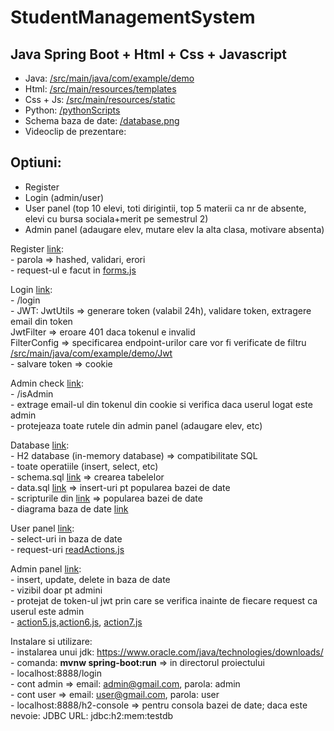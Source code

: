 # StudentManagementSystem

## Java Spring Boot + Html + Css + Javascript

* Java: [/src/main/java/com/example/demo](https://github.com/Andreii1414/StudentManagementSystem/tree/main/src/main/java/com/example/demo) 
* Html: [/src/main/resources/templates](https://github.com/Andreii1414/StudentManagementSystem/tree/main/src/main/resources/templates) 
* Css + Js: [/src/main/resources/static](https://github.com/Andreii1414/StudentManagementSystem/tree/main/src/main/resources/static) 
* Python: [/pythonScripts](https://github.com/Andreii1414/StudentManagementSystem/tree/main/pythonScripts) 
* Schema baza de date: [/database.png](https://github.com/Andreii1414/StudentManagementSystem/blob/main/database.png)
* Videoclip de prezentare:

## Optiuni: 
- Register 
- Login (admin/user)
- User panel (top 10 elevi, toti dirigintii, top 5 materii ca nr de absente, elevi cu bursa sociala+merit pe semestrul 2)
- Admin panel (adaugare elev, mutare elev la alta clasa, motivare absenta) 

Register [link](https://github.com/Andreii1414/StudentManagementSystem/blob/main/src/main/java/com/example/demo/Controllers/RegistrationController.java): <br />
	- parola => hashed, validari, erori <br />
	- request-ul e facut in [forms.js](https://github.com/Andreii1414/StudentManagementSystem/blob/main/src/main/resources/static/forms.js) 

Login [link](https://github.com/Andreii1414/StudentManagementSystem/blob/main/src/main/java/com/example/demo/Controllers/LoginController.java): <br />
	- /login <br />
	- JWT: JwtUtils => generare token (valabil 24h), validare token, extragere email din token <br />
	       JwtFilter => eroare 401 daca tokenul e invalid <br />
	       FilterConfig => specificarea endpoint-urilor care vor fi verificate de filtru <br />
         [/src/main/java/com/example/demo/Jwt](https://github.com/Andreii1414/StudentManagementSystem/tree/main/src/main/java/com/example/demo/Jwt) <br />
	- salvare token => cookie 

Admin check [link](https://github.com/Andreii1414/StudentManagementSystem/blob/main/src/main/java/com/example/demo/Controllers/AdminCheckController.java): <br />
	- /isAdmin <br />
	- extrage email-ul din tokenul din cookie si verifica daca userul logat este admin <br />
	- protejeaza toate rutele din admin panel (adaugare elev, etc)

Database [link](https://github.com/Andreii1414/StudentManagementSystem/blob/main/src/main/java/com/example/demo/Database.java): <br />
	- H2 database (in-memory database) => compatibilitate SQL <br />
	- toate operatiile (insert, select, etc) <br />
	- schema.sql [link](https://github.com/Andreii1414/StudentManagementSystem/blob/main/src/main/resources/schema.sql) => crearea tabelelor <br />
	- data.sql [link](https://github.com/Andreii1414/StudentManagementSystem/blob/main/src/main/resources/data.sql) => insert-uri pt popularea bazei de date <br />
	- scripturile din [link](https://github.com/Andreii1414/StudentManagementSystem/tree/main/pythonScripts) => popularea bazei de date <br />
	- diagrama baza de date [link](https://github.com/Andreii1414/StudentManagementSystem/blob/main/database.png) 

User panel [link](https://github.com/Andreii1414/StudentManagementSystem/blob/main/src/main/java/com/example/demo/Controllers/ReadController.java): <br />
	- select-uri in baza de date <br />
	- request-uri [readActions.js](https://github.com/Andreii1414/StudentManagementSystem/blob/main/src/main/resources/static/readActions.js)

Admin panel [link](https://github.com/Andreii1414/StudentManagementSystem/blob/main/src/main/java/com/example/demo/Controllers/UpdateController.java): <br />
	- insert, update, delete in baza de date <br />
	- vizibil doar pt admini <br />
	- protejat de token-ul jwt prin care se verifica inainte de fiecare request ca userul este admin <br />
	- [action5.js](https://github.com/Andreii1414/StudentManagementSystem/blob/main/src/main/resources/static/action5.js),[action6.js](https://github.com/Andreii1414/StudentManagementSystem/blob/main/src/main/resources/static/action6.js), [action7.js](https://github.com/Andreii1414/StudentManagementSystem/blob/main/src/main/resources/static/action5.js)


Instalare si utilizare: <br />
	- instalarea unui jdk: https://www.oracle.com/java/technologies/downloads/ <br />
	- comanda: **mvnw spring-boot:run** => in directorul proiectului <br />
	- localhost:8888/login <br />
	- cont admin => email: admin@gmail.com, parola: admin <br />
	- cont user => email: user@gmail.com, parola: user <br />
	- localhost:8888/h2-console => pentru consola bazei de date; daca este nevoie: JDBC URL: jdbc:h2:mem:testdb



